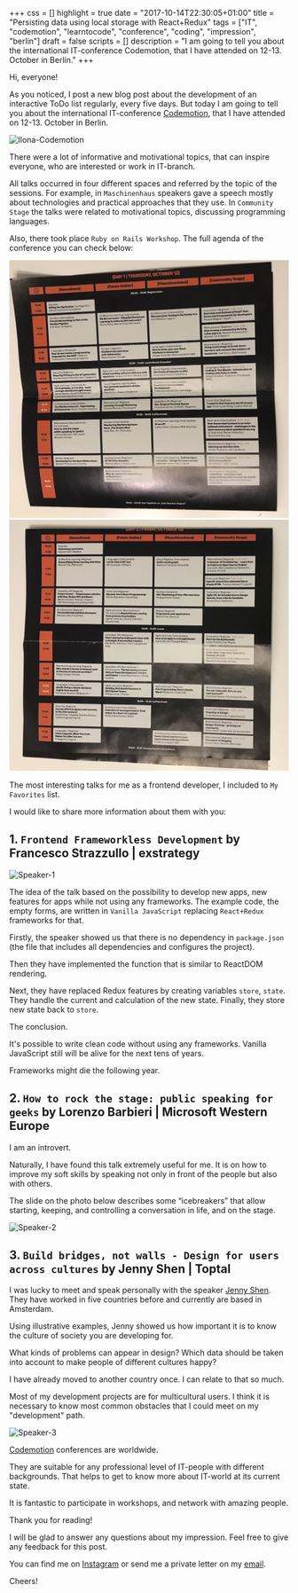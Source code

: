 +++
css = []
highlight = true
date = "2017-10-14T22:30:05+01:00"
title = "Persisting data using local storage with React+Redux"
tags = ["IT", "codemotion", "learntocode", "conference", "coding", "impression", "berlin"]
draft = false
scripts = []
description = "I am going to tell you about the international IT-conference Codemotion, that I have attended on 12-13. October in Berlin."
+++

Hi, everyone! 

As you noticed, I post a new blog post about the development of an interactive ToDo list regularly, every five days. But today I am going to tell you about the international IT-conference [Codemotion](https://berlin2017.codemotionworld.com/), that I have attended on 12-13. October in Berlin.

![Ilona-Codemotion](/blog/images/ilona-codemotion.JPG)

There were a lot of informative and motivational topics, that can inspire everyone, who are interested or work in IT-branch.

All talks occurred in four different spaces and referred by the topic of the sessions. For example, in `Maschinenhaus` speakers gave a speech mostly about technologies and practical approaches that they use. In `Community Stage` the talks were related to motivational topics, discussing programming languages.

Also, there took place `Ruby on Rails Workshop`. The full agenda of the conference you can check below:

![Agenda-1](/blog/images/agenda-12-10.jpg)
![Agenda-2](/blog/images/agenda-13-10.jpg)

The most interesting talks for me as a frontend developer, I included to `My Favorites` list.

I would like to share more information about them with you:

## 1. `Frontend Frameworkless Development` by Francesco Strazzullo | exstrategy

![Speaker-1](/blog/images/speaker-1)

The idea of the talk based on the possibility to develop new apps, new features for apps while not using any frameworks. The example code, the empty forms, are written in `Vanilla JavaScript` replacing `React+Redux` frameworks for that.

Firstly, the speaker showed us that there is no dependency in `package.json` (the file that includes all dependencies and configures the project).

Then they have implemented the function that is similar to ReactDOM rendering.

Next, they have replaced Redux features by creating variables `store`, `state`. They handle the current and calculation of the new state. Finally, they store new state back to `store`.

The conclusion.

It's possible to write clean code without using any frameworks. Vanilla JavaScript still will be alive for the next tens of years.

Frameworks might die the following year.


## 2. `How to rock the stage: public speaking for geeks` by Lorenzo Barbieri | Microsoft Western Europe

I am an introvert.

Naturally, I have found this talk extremely useful for me. It is on how to improve my soft skills by speaking not only in front of the people but also with others.

The slide on the photo below describes some “icebreakers” that allow starting, keeping, and controlling a conversation in life, and on the stage.

![Speaker-2](/blog/images/speaker-2)

## 3. `Build bridges, not walls - Design for users across cultures` by Jenny Shen | Toptal

I was lucky to meet and speak personally with the speaker [Jenny Shen](http://jennyshen.com/). They have worked in five countries before and currently are based in Amsterdam.

Using illustrative examples, Jenny showed us how important it is to know the culture of society you are developing for.

What kinds of problems can appear in design? Which data should be taken into account to make people of different cultures happy?

I have already moved to another country once. I can relate to that so much.

Most of my development projects are for multicultural users. I think it is necessary to know most common obstacles that I could meet on my "development" path.

![Speaker-3](/blog/images/speaker-3)

[Codemotion](https://codemotionworld.com/) conferences are worldwide.

They are suitable for any professional level of IT-people with different backgrounds. That helps to get to know more about IT-world at its current state.

It is fantastic to participate in workshops, and network with amazing people.

Thank you for reading!

I will be glad to answer any questions about my impression. Feel free to give any feedback for this post.

You can find me on [Instagram](https://www.instagram.com/ilonacodes/) or send me a private letter on my [email](mailto:demiluri@gmail.com).

Cheers!
